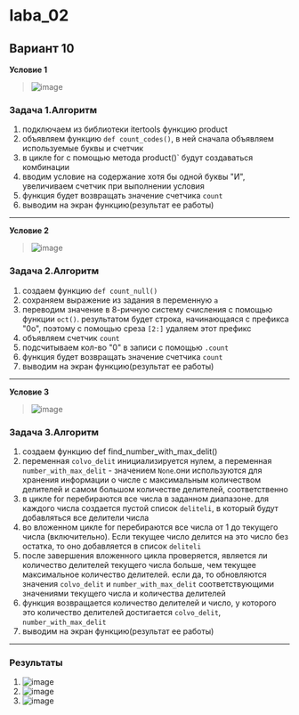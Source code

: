 # laba_02
## Вариант 10
**Условие 1**
>![image](https://github.com/ban-tyan/laba_02/assets/145260845/d2a40286-86cd-42db-898e-64f43948b0a1)
### **Задача 1.Алгоритм**
1. подключаем из библиотеки itertools функцию product
2. объявляем функцию `def count_codes()`, в ней сначала объявляем используемые буквы и счетчик
3. в цикле for с помощью метода product()` будут создаваться комбинации
4. вводим условие на содержание хотя бы одной буквы "И", увеличиваем счетчик при выполнении условия
5. функция будет возвращать значение счетчика `count`
6. выводим на экран функцию(результат ее работы)
______

**Условие 2**
>![image](https://github.com/ban-tyan/laba_02/assets/145260845/6398be88-ebdd-432a-b9ec-e7a07dbbd795)
### **Задача 2.Алгоритм**
1. создаем функцию `def count_null()`
2. сохраняем выражение из задания в переменную `a`
3. переводим значение в 8-ричную систему счисления с помощью функции `oct()`. результатом будет строка, начинающаяся с префикса "0o", поэтому с помощью среза `[2:]` удаляем этот префикс
4. объявляем счетчик `count`
5. подсчитываем кол-во "0" в записи с помощью `.count`
6. функция будет возвращать значение счетчика `count`
7. выводим на экран функцию(результат ее работы)
_________

**Условие 3**
>![image](https://github.com/ban-tyan/laba_02/assets/145260845/bff5c071-3b9f-4c5d-893e-c59416899a62)
### **Задача 3.Алгоритм**
1. создаем функцию def find_number_with_max_delit()
2. переменная `colvo_delit` инициализируется нулем, а переменная `number_with_max_delit` - значением `None`.они используются для хранения информации о числе с максимальным количеством делителей и самом большом количестве делителей, соответственно
3. в цикле for перебираются все числа в заданном диапазоне. для каждого числа создается пустой список `deliteli`, в который будут добавляться все делители числа
4. во вложенном цикле for перебираются все числа от 1 до текущего числа (включительно). Если текущее число делится на это число без остатка, то оно добавляется в список `deliteli`
5. после завершения вложенного цикла проверяется, является ли количество делителей текущего числа больше, чем текущее максимальное количество делителей. если да, то обновляются значения `colvo_delit` и `number_with_max_delit` соответствующими значениями текущего числа и количества делителей
6. функция возвращается количество делителей и число, у которого это количество делителей достигается `colvo_delit`, `number_with_max_delit`
7. выводим на экран функцию(результат ее работы)
_________
### Результаты 
1. ![image](https://github.com/ban-tyan/laba_02/assets/145260845/98b383aa-96e7-497d-9dfe-f360377ba1a9)
2. ![image](https://github.com/ban-tyan/laba_02/assets/145260845/2f8cebf9-b95e-4726-857b-b339ceb60c96)
3. ![image](https://github.com/ban-tyan/laba_02/assets/145260845/89188d04-06c2-46ce-927a-b7035c35e096)






